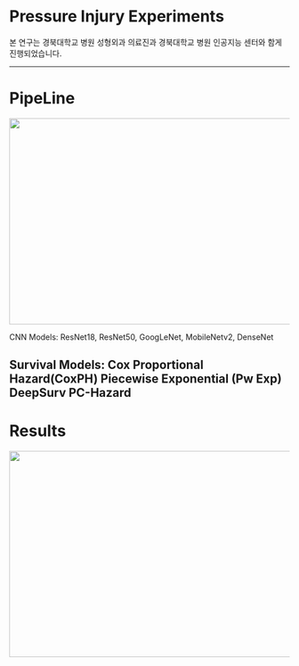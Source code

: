 # Pressure Injury Experiments

본 연구는 경북대학교 병원 성형외과 의료진과 경북대학교 병원 인공지능 센터와 함게 진행되었습니다.

----
# PipeLine
<img src="https://github.com/gyugyukim/Survival-analysis/assets/135569056/5497f632-ed57-4944-9f82-07a229689173" width="700" height="370">

CNN Models:
ResNet18, ResNet50, GoogLeNet, MobileNetv2, DenseNet

Survival Models:
Cox Proportional Hazard(CoxPH)
Piecewise Exponential (Pw Exp)
DeepSurv
PC-Hazard
---
# Results
<img src="https://github.com/gyugyukim/Survival-analysis/assets/135569056/0a0694cc-2817-4956-82bc-1fb3d97283c5" width="1000" height="370">

